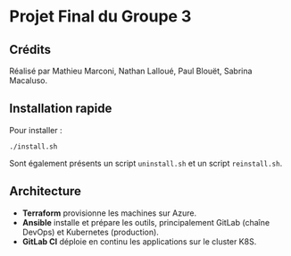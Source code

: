 # Projet Final du Groupe 3

## Crédits

Réalisé par Mathieu Marconi, Nathan Lalloué, Paul Blouët, Sabrina Macaluso.

## Installation rapide

Pour installer :

```
./install.sh
```

Sont également présents un script `uninstall.sh` et un script `reinstall.sh`.

## Architecture

* **Terraform** provisionne les machines sur Azure.
* **Ansible** installe et prépare les outils, principalement GitLab (chaîne DevOps) et Kubernetes (production).
* **GitLab CI** déploie en continu les applications sur le cluster K8S.
